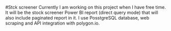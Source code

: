 #Stck screener
Currently I am working on this project when I have free time. It will be the stock screener Power BI report (direct query mode) that will also include paginated report in it. 
I use PosstgreSQL database, web scraping and API integration with polygon.io.
